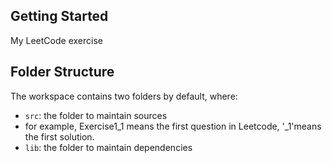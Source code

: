 ## Getting Started

My LeetCode exercise

## Folder Structure

The workspace contains two folders by default, where:

- `src`: the folder to maintain sources
- for example, Exercise1_1 means the first question in Leetcode, '_1'means the first solution.
- `lib`: the folder to maintain dependencies